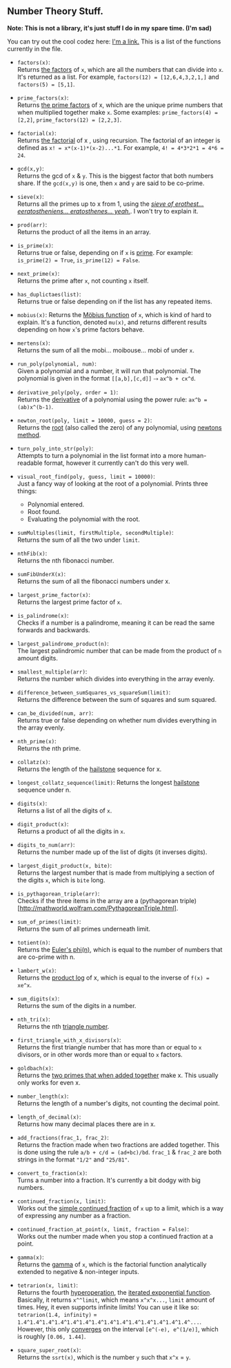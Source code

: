 ## Number Theory Stuff.

__Note: This is not a library, it's just stuff I do in my spare time. (I'm sad)__

You can try out the cool codez here: [I'm a link.](https://repl.it/FlFv/0)
This is a list of the functions currently in the file.

- `factors(x)`:<br>
Returns [the factors](http://mathworld.wolfram.com/Factor.html) of `x`, which are all the numbers that can divide into `x`. It's returned as a list. For example, `factors(12) = [12,6,4,3,2,1,]` and `factors(5) = [5,1]`.

- `prime_factors(x)`:<br>
Returns [the prime factors](http://mathworld.wolfram.com/PrimeFactorization.html) of x, which are the unique prime numbers that when multiplied together make `x`. Some examples: `prime_factors(4) = [2,2]`, `prime_factors(12) = [2,2,3]`.


- `factorial(x)`:<br>
Returns [the factorial](http://mathworld.wolfram.com/Factorial.html) of x , using recursion. The factorial of an integer is defined as `x! = x*(x-1)*(x-2)...*1`. For example, `4! = 4*3*2*1 = 4*6 = 24`.

- `gcd(x,y)`:<br>
Returns the gcd of `x` & `y`. This is the biggest factor that both numbers share. If the `gcd(x,y)` is one, then `x` and `y` are said to be co-prime.

- `sieve(x)`:<br>
Returns all the primes up to x from 1, using the [*sieve of erothest... eeratostheniens... eratosthenes... yeah.*](http://mathworld.wolfram.com/SieveofEratosthenes.html). I won't try to explain it.

- `prod(arr)`:<br>
Returns the product of all the items in an array.

- `is_prime(x)`:<br>
Returns true or false, depending on if `x` is [prime](http://mathworld.wolfram.com/PrimeNumber.html). For example: `is_prime(2) = True`, `is_prime(12) = False`.

- `next_prime(x)`:<br>
Returns the prime after `x`, not counting `x` itself.

- `has_duplictaes(list)`:<br>
Returns true or false depending on if the list has any repeated items.

- `mobius(x)`:
Returns the [Möbius function](http://mathworld.wolfram.com/MoebiusFunction.html) of `x`, which is kind of hard to explain. It's a function, denoted `mu(x)`, and returns different results depending on how `x`'s prime factors behave.

- `mertens(x)`:<br>
Returns the sum of all the mobi... moibouse... mobi of under `x`.

- `run_poly(polynomial, num)`:<br>
Given a polynomial and a number, it will run that polynomial. The polynomial is given in the format `[[a,b],[c,d]]` ⤑ `ax^b + cx^d`.

- `derivative_poly(poly, order = 1)`:<br>
Returns the [derivative](http://mathworld.wolfram.com/Derivative.html) of a polynomial using the power rule: `ax^b = (ab)x^(b-1)`.

- `newton_root(poly, limit = 10000, guess = 2)`:<br>
Returns the [root](http://mathworld.wolfram.com/Root.html) (also called the zero) of any polynomial, using [newtons method](http://mathworld.wolfram.com/NewtonsMethod.html).

- `turn_poly_into_str(poly)`:<br>
Attempts to turn a polynomial in the list format into a more human-readable format, however it currently can't do this very well.

- `visual_root_find(poly, guess, limit = 10000)`:<br>
Just a fancy way of looking at the root of a polynomial. Prints three things:

  - Polynomial entered.
  - Root found.
  - Evaluating the polynomial with the root.


- `sumMultiples(limit, firstMultiple, secondMultiple)`:<br> Returns the sum of all the two under `limit`.

- `nthFib(x)`:<br>
Returns the nth fibonacci number.

- `sumFibUnderX(x)`:<br>
Returns the sum of all the fibonacci numbers under x.

- `largest_prime_factor(x)`:<br>
Returns the largest prime factor of `x`.

- `is_palindrome(x)`:<br>
Checks if a number is a palindrome, meaning it can be read the same forwards and backwards.

- `largest_palindrome_product(n)`:<br>
The largest palindromic number that can be made from the product of `n` amount digits.

- `smallest_multiple(arr)`:<br>
Returns the number which divides into everything in the array evenly.

- `difference_between_sumSquares_vs_squareSum(limit)`:<br> Returns the difference between the sum of squares and sum squared.

- `can_be_divided(num, arr)`:<br>
Returns true or false depending on whether num divides everything in the array evenly.

- `nth_prime(x)`:<br>
Returns the nth prime.

- `collatz(x)`:<br>
Returns the length of the [hailstone](http://mathworld.wolfram.com/CollatzProblem.html) sequence for x.

- `longest_collatz_sequence(limit)`: Returns the longest [hailstone](http://mathworld.wolfram.com/CollatzProblem.html) sequence under n.

- `digits(x)`:<br>
Returns a list of all the digits of `x`.

- `digit_product(x)`:<br>
Returns a product of all the digits in `x`.

- `digits_to_num(arr)`:<br>
Returns the number made up of the list of digits (it inverses digits).

- `largest_digit_product(x, bite)`:<br>
Returns the largest number that is made from multiplying a section of the digits `x`, which is `bite` long.

- `is_pythagorean_triple(arr)`:<br>
Checks if the three items in the array are a (pythagorean triple)[http://mathworld.wolfram.com/PythagoreanTriple.html].

- `sum_of_primes(limit)`:<br>
Returns the sum of all primes underneath limit.

- `totient(n)`:<br>
Returns the [Euler's phi(n)](http://mathworld.wolfram.com/TotientFunction.html), which is equal to the number of numbers that are co-prime with n.

- `lambert_w(x)`:<br>
Returns the [product log](http://mathworld.wolfram.com/LambertW-Function.html) of x, which is equal to the inverse of `f(x) = xe^x`.

- `sum_digits(x)`:<br>
Returns the sum of the digits in a number.

- `nth_tri(x)`:<br>
Returns the nth [triangle number](http://mathworld.wolfram.com/TriangularNumber.html).

- `first_triangle_with_x_divisors(x)`:<br>
Returns the first triangle number that has more than or equal to `x` divisors, or in other words more than or equal to `x` factors.

- `goldbach(x)`:<br>
Returns the [two primes that when added together](http://mathworld.wolfram.com/GoldbachConjecture.html) make x. This usually only works for even x.

- `number_length(x)`:<br>
Returns the length of a number's digits, not counting the decimal point.

- `length_of_decimal(x)`:<br>
Returns how many decimal places there are in x.

- `add_fractions(frac_1, frac_2)`:<br>
Returns the fraction made when two fractions are added together. This is done using the rule `a/b + c/d = (ad+bc)/bd`. `frac_1` & `frac_2` are both strings in the format `"1/2"` and `"25/81"`.

- `convert_to_fraction(x)`:<br>
Turns a number into a fraction. It's currently a bit dodgy with big numbers.

- `continued_fraction(x, limit)`:<br>
Works out the [simple continued fraction](http://mathworld.wolfram.com/SimpleContinuedFraction.html) of `x` up to a limit, which is a way of expressing any number as a fraction.

- `continued_fraction_at_point(x, limit, fraction = False)`:<br>
Works out the number made when you stop a continued fraction at a point.

- `gamma(x)`:<br>
Returns the [gamma](http://mathworld.wolfram.com/GammaFunction.html) of `x`, which is the factorial function analytically extended to negative & non-integer inputs.

- `tetrarion(x, limit)`:<br>
Returns the fourth [hyperoperation](https://en.m.wikipedia.org/wiki/Hyperoperation), the [iterated exponential function](https://en.m.wikipedia.org/wiki/Tetration). Basically, it returns `x^^limit`, which means `x^x^x...`, `limit` amount of times. Hey, it even supports infinite limits! You can use it like so: `tetrarion(1.4, infinity)` = `1.4^1.4^1.4^1.4^1.4^1.4^1.4^1.4^1.4^1.4^1.4^1.4^1.4^1.4^...`. However, this only [converges](https://en.m.wikipedia.org/wiki/Limit_(mathematics)) on the interval `[e^(-e), e^(1/e)]`, which is roughly `[0.06, 1.44]`.

- `square_super_root(x)`:<br>
Returns the `ssrt(x)`, which is the number `y` such that `x^x` = `y`.

